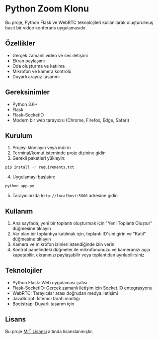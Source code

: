 # Python Zoom Klonu

Bu proje, Python Flask ve WebRTC teknolojileri kullanılarak oluşturulmuş basit bir video konferans uygulamasıdır.

## Özellikler

- Gerçek zamanlı video ve ses iletişimi
- Ekran paylaşımı
- Oda oluşturma ve katılma
- Mikrofon ve kamera kontrolü
- Duyarlı arayüz tasarımı

## Gereksinimler

- Python 3.6+
- Flask
- Flask-SocketIO
- Modern bir web tarayıcısı (Chrome, Firefox, Edge, Safari)

## Kurulum

1. Projeyi klonlayın veya indirin
2. Terminal/komut isteminde proje dizinine gidin
3. Gerekli paketleri yükleyin:

```bash
pip install -r requirements.txt
```

4. Uygulamayı başlatın:

```bash
python app.py
```

5. Tarayıcınızda `http://localhost:5000` adresine gidin

## Kullanım

1. Ana sayfada, yeni bir toplantı oluşturmak için "Yeni Toplantı Oluştur" düğmesine tıklayın
2. Var olan bir toplantıya katılmak için, toplantı ID'sini girin ve "Katıl" düğmesine tıklayın
3. Kamera ve mikrofon izinleri istendiğinde izin verin
4. Kontrol panelindeki düğmeler ile mikrofonunuzu ve kameranızı açıp kapatabilir, ekranınızı paylaşabilir veya toplantıdan ayrılabilirsiniz

## Teknolojiler

- Python Flask: Web uygulaması çatısı
- Flask-SocketIO: Gerçek zamanlı iletişim için Socket.IO entegrasyonu
- WebRTC: Tarayıcılar arası doğrudan medya iletişimi
- JavaScript: İstemci tarafı mantığı
- Bootstrap: Duyarlı tasarım için

## Lisans

Bu proje [MIT Lisansı](LICENSE) altında lisanslanmıştır. 